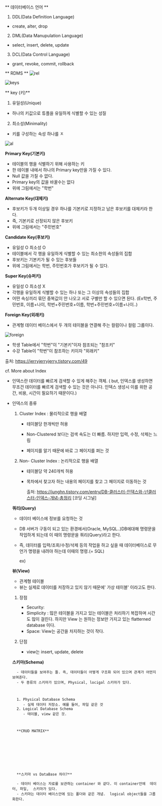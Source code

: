 ** 데이터베이스 언어 **

1. DDL(Data Definition Language) 
 - create, alter, drop
2. DML(Data Manupulation Language)
 - select, insert, delete, update
3. DCL(Data Control Language) 
 - grant, revoke, commit, rollback


** RDMS ** 
![rel](https://user-images.githubusercontent.com/86518113/147196002-76a87ed6-5d3c-4717-b979-f055fb3d1149.PNG)





![keys](https://user-images.githubusercontent.com/86518113/147192301-a8216030-e7bf-4de9-8629-8e282fc665f6.PNG)


** key (키)** 
1. 유일성(Unique)
 - 하나의 키값으로 튜플을 유일하게 식별할 수 있는 성질
 
2. 최소성(Minimality) 
 - 키를 구성하는 속성 하나를 ㅈ


![al](https://user-images.githubusercontent.com/86518113/147198244-cad6803b-a734-454d-9172-91418341fe58.PNG)




**Primary Key(기본키)** 

- 테이블의 행을 식별하기 위해 사용하는 키 
- 한 테이블 내에서 하나의 Primary key만을 가질 수 있다. 
- Null 값을 가질 수 없다. 
- Primary key의 값을 바꿀수는 없다 
- 위에 그림에서는 "학번" 



**Alternate Key(대체키)**
- 후보키가 두개 이상일 경우 하나를 기본키로 지정하고 남은 후보키를 대체키라 한다. 
- 즉, 기본키로 선정되지 않은 후보키
- 위에 그림에서는 "주민번호"



**Candidate Key(후보키)**
- 유일성 O 최소성 O
- 테이블에서 각 행을 유일하게 식별할 수 있는 최소한의 속성들의 집합
- 후보키는 기본키가 될 수 있는 후보들
- 위에 그림에서는 학번, 주민번호가 후보키가 될 수 있다.




**Super Key(슈퍼키)**
- 유일성 O 최소성 X
- 각행을 유일하게 식별할 수 있는 하나 또는 그 이상의 속성들의 집합
- 어떤 속싱끼리 묶던 중복값이 안 나오고 서로 구별만 할 수 있으면 된다. 
(Ex학번, 주민번호, 이름+나이, 학번+주민번호+이름, 학번+주민번호+이름+나이..) 




**Foreign Key(외래키)**

- 관계형 데이터 베이스에서 두 개의 테이블을 연결해 주는 컬럼이나 컬럼 그룹이다. 


![foreign](https://user-images.githubusercontent.com/86518113/147198541-b3670c52-05a5-406f-8684-c2ad9194be07.PNG)

- 학생 Table에서 "학번"이 "기본키"이자 참조되는 "참조키"
- 수강 Table이 "학번"이 참조하는 키이자 "외래키"

출처: https://jerryjerryjerry.tistory.com/49


cf. More about Index

* 인덱스란 데이터를 빠르게 검색할 수 있게 해주는 객체. ( but, 인덱스를 생성하면 무조건 데이터를 빠르게 검색할 수 있는 것은 아니다. 인덱스 생성시 이를 위한 공간, 비용, 시간이 필요하기 때문이다.)

* 인덱스의 종류 

  1) Cluster Index : 물리적으로 행을 배열

     - 테이블당 한개씩만 허용

     - Non-Clustered 보다는 검색 속도는 더 빠름. 하지만 입력, 수정, 삭제는 느림 

     - 페이지를 알기 때문에 바로 그 페이지를 펴는 것

       

  2) Non- Cluster Index : 논리적으로 행을 배열

     - 테이블당 약 240개씩 허용 

     - 목차에서 찾고자 하는 내용의 페이지를 찾고 그 페이지로 이동하는 것

       

       출처: https://junghn.tistory.com/entry/DB-클러스터-인덱스와-넌클러스터-인덱스-개념-총정리 [코딩 시그널]

   **쿼리(Query)**
   - 데이터 베이스에 정보를 요청하는 것 
   - DB 서버가 구동이 되고 있는 환경에서(Oracle, MySQL..)DB에대해 명령문을 작업하게 되는데 이 때의 명령문을 쿼리(Query)라고 한다.
   - 즉, 데이터를 입력/조회/수정/삭제 등의 작업을 하고 싶을 때 데이터베이스로 무언가 명령을 내려야 하는데 이때의 명령.(= SQL) 

     ex) 
     

     
     
  **뷰(View)**
     
     * 관계형 테이블
     * 뷰는 실제로 데이터를 저장하고 있지 않기 때문에' 가상 테이블' 이라고도 한다. 
     
     
     
     1. 장점 
     
        * Security: 
        * Simplicity : 많은 테이블을 가지고 있는 테이블은 처리하기 복잡하며 시간도 많이 걸린다. 하지만 View 는 원하는 정보만 가지고 있는 flatterned database 이다. 
        * Space:  View는 공간을 차지하는 것이 작다. 
     
     2. 단점 
     
        * view는 insert, update, delete 
     
        
        
        
        
  **스키마(Schema)**
        
        - 데이터들을 보여주는 틀. 즉, 데이터들이 어떻게 구조화 되어 있으며 관계가 어떤지 보여준다. 
        - 두 종류의 스키마가 있으며, Physical, locigal 스키마가 있다. 
                     
        
        
        1. Physical Database Schema
           - 실제 데이터 저장소. 예를 들어, 파일 같은 것
        2. Logical Database Schema 
           - 테이블, view 같은 것. 
        
        
        
        **CRUD MATRIX** 
        
        
        
        
        
        
        
        
        
        **스키마 vs DataBase 차이?**
        
        - 데이터 베이스는 자료를 보관하는 container 와 같다. 이 container안에  데이터, 파일,  스키마가 있다. 
        - 스키마는 데이터 베이스안에 있는 폴더와 같은 개념.  logical object들을 그룹화한다.
     
     
     
     
     
     
     
     
     
     
